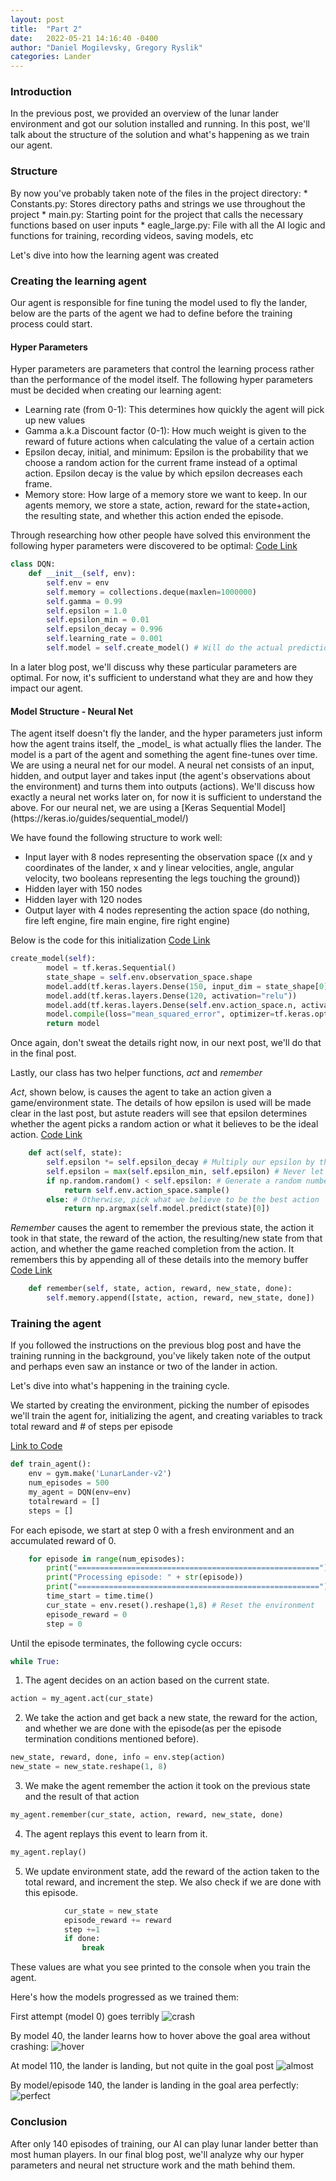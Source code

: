 ```yaml
---
layout: post
title:  "Part 2"
date:   2022-05-21 14:16:40 -0400
author: "Daniel Mogilevsky, Gregory Ryslik"
categories: Lander
---
```

<h3>Introduction</h3>
In the previous post, we provided an overview of the lunar lander environment and got our solution
installed and running. In this post, we'll talk about the structure of the solution and what's happening as we train
our agent.

<h3>Structure</h3>
By now you've probably taken note of the files in the project directory:
* Constants.py: Stores directory paths and strings we use throughout the project
* main.py: Starting point for the project that calls the necessary functions based on user inputs
* eagle_large.py: File with all the AI logic and functions for training, recording videos, saving models, etc

Let's dive into how the learning agent was created
<h3>Creating the learning agent</h3>
Our agent is responsible for fine tuning the model used to fly the lander, below are the parts of the agent
we had to define before the training process could start.

<h4>Hyper Parameters</h4>
Hyper parameters are parameters that control the learning process rather than the performance of the model itself. 
The following hyper parameters must be decided when creating our learning agent:

* Learning rate (from 0-1): This determines how quickly the agent will pick up new values
* Gamma a.k.a Discount factor (0-1): How much weight is given to the reward of future actions when calculating the value
of a certain action
* Epsilon decay, initial, and minimum: Epsilon is the probability that we choose a random action for the current frame instead of a 
optimal action. Epsilon decay is the value by which epsilon decreases each frame.
* Memory store: How large of a memory store we want to keep. In our agents memory, we store a state, action, reward for the
state+action, the resulting state, and whether this action ended the episode.

Through researching how other people have solved this environment the following hyper parameters were discovered to be optimal:
[Code Link](https://github.com/gryslik/ml-musings/blob/109d54e39476636e714b686a1c63ef71da54d1ae/lunar_lander/eagle_large.py#L16-L25)
```python
class DQN:
    def __init__(self, env):
        self.env = env
        self.memory = collections.deque(maxlen=1000000)
        self.gamma = 0.99
        self.epsilon = 1.0
        self.epsilon_min = 0.01
        self.epsilon_decay = 0.996
        self.learning_rate = 0.001
        self.model = self.create_model() # Will do the actual predictions
 ```
In a later blog post, we'll discuss why these particular parameters are optimal. For now, it's sufficient to understand
what they are and how they impact our agent.

<h4>Model Structure - Neural Net</h4>
The agent itself doesn't fly the lander, and the hyper parameters just inform how the agent trains itself, the _model_
is what actually flies the lander. The model is a part of the agent and something the agent fine-tunes over time. 
We are using a neural net for our model. A neural net consists of an input, hidden, and output layer
and takes input (the agent's observations about the environment) and turns them into outputs (actions).
We'll discuss how exactly a neural net works later on, for now it is sufficient to understand the above. 
For our neural net, we are using a [Keras Sequential Model](https://keras.io/guides/sequential_model/)

We have found the following structure to work well:
* Input layer with 8 nodes representing the observation space ((x and y coordinates of the lander, x and y linear velocities, angle, angular velocity, two booleans representing the legs
  touching the ground))
* Hidden layer with 150 nodes
* Hidden layer with 120 nodes
* Output layer with 4 nodes representing the action space (do nothing, fire left engine, fire main engine, fire right engine)

Below is the code for this initialization
[Code Link](https://github.com/gryslik/ml-musings/blob/109d54e39476636e714b686a1c63ef71da54d1ae/lunar_lander/eagle_large.py#L27-L34)
```python
create_model(self):
        model = tf.keras.Sequential()
        state_shape = self.env.observation_space.shape
        model.add(tf.keras.layers.Dense(150, input_dim = state_shape[0], activation = "relu"))
        model.add(tf.keras.layers.Dense(120, activation="relu"))
        model.add(tf.keras.layers.Dense(self.env.action_space.n, activation="linear"))
        model.compile(loss="mean_squared_error", optimizer=tf.keras.optimizers.Adam(lr=self.learning_rate))
        return model
```

Once again, don't sweat the details right now, in our next post, we'll do that in the final post.

Lastly, our class has two helper functions, _act_ and _remember_

_Act_, shown below, is causes the agent to take an action given a game/environment state. The details of how epsilon
is used will be made clear in the last post, but astute readers will see that epsilon determines whether the
agent picks a random action or what it believes to be the ideal action.
[Code Link](https://github.com/gryslik/ml-musings/blob/109d54e39476636e714b686a1c63ef71da54d1ae/lunar_lander/eagle_large.py#L63-L69)
```python
    def act(self, state):
        self.epsilon *= self.epsilon_decay # Multiply our epsilon by the decay
        self.epsilon = max(self.epsilon_min, self.epsilon) # Never let epsilon go below the minium value
        if np.random.random() < self.epsilon: # Generate a random number 0-1, if it's less than episolon, do a random action
            return self.env.action_space.sample()
        else: # Otherwise, pick what we believe to be the best action
            return np.argmax(self.model.predict(state)[0])
```

_Remember_ causes the agent to remember the previous state, the action it took in that state, the reward of the action,
the resulting/new state from that action, and whether the game reached completion from the action. It remembers this
by appending all of these details into the memory buffer
[Code Link](https://github.com/gryslik/ml-musings/blob/109d54e39476636e714b686a1c63ef71da54d1ae/lunar_lander/eagle_large.py#L37)
```python
    def remember(self, state, action, reward, new_state, done):
        self.memory.append([state, action, reward, new_state, done])
```

<h3>Training the agent</h3>

If you followed the instructions on the previous blog post and have the training running in the background,
you've likely taken note of the output and perhaps even saw an instance or two of the lander in action.

Let's dive into what's happening in the training cycle.

We started by creating the environment, picking the number of episodes we'll train the agent for, initializing
the agent, and creating variables to track total reward and # of steps per episode

[Link to Code](https://github.com/gryslik/ml-musings/blob/109d54e39476636e714b686a1c63ef71da54d1ae/lunar_lander/eagle_large.py#L155-L196)
```python
def train_agent():
    env = gym.make('LunarLander-v2')
    num_episodes = 500
    my_agent = DQN(env=env)
    totalreward = []
    steps = []
 ```

For each episode, we start at step 0 with a fresh environment and an accumulated reward of 0.
```python
    for episode in range(num_episodes):
        print("======================================================")
        print("Processing episode: " + str(episode))
        print("======================================================")
        time_start = time.time()
        cur_state = env.reset().reshape(1,8) # Reset the environment
        episode_reward = 0
        step = 0
```

Until the episode terminates, the following cycle occurs:
```python
while True:
```
1. The agent decides on an action based on the current state.
```python
action = my_agent.act(cur_state)
```
2. We take the action and get back a new state, the reward for the action, and whether we are done with the episode(as per the episode
   termination conditions mentioned before).
```python
new_state, reward, done, info = env.step(action)
new_state = new_state.reshape(1, 8)
```
3. We make the agent remember the action it took on the previous state and
   the result of that action
```python
my_agent.remember(cur_state, action, reward, new_state, done)
```
4. The agent replays this event to learn from it.
```python
my_agent.replay()
```
5. We update environment state, add the reward of the action taken to the total reward, and increment the step.
   We also check if we are done with this episode.
```python
            cur_state = new_state
            episode_reward += reward
            step +=1
            if done:
                break
```

These values are what you see printed to the console when you train the agent. 

Here's how the models progressed as we trained them:

First attempt (model 0) goes terribly
![crash](/videos/lander_crash.gif)


By model 40, the lander learns how to hover above the goal area without crashing:
![hover](/videos/lander_hover.gif)

At model 110, the lander is landing, but not quite in the goal post
![almost](/videos/almost.gif)

By model/episode 140, the lander is landing in the goal area perfectly:
![perfect](/videos/perfect.gif)

<h3>Conclusion</h3>

After only 140 episodes of training, our AI can play lunar lander better than
most human players. In our final blog post, we'll analyze why our hyper parameters and neural net structure work
and the math behind them.